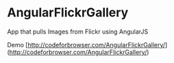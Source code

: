 AngularFlickrGallery
====================

App that pulls Images from Flickr using AngularJS

Demo [http://codeforbrowser.com/AngularFlickrGallery/] (http://codeforbrowser.com/AngularFlickrGallery/)
